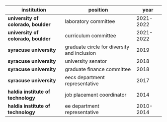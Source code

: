 |institution|position|year|
|-|-|-|
|**university of colorado, boulder**|laboratory committee|2021-2022|
|**university of colorado, boulder**|curriculum committee|2021-2022|
|**syracuse university**|graduate circle for diversity and inclusion|2019|
|**syracuse university**|university senator|2018|
|**syracuse university**|graduate finance committee|2018|
|**syracuse university**|eecs department representative|2017|
|**haldia institute of technology**|job placement coordinator|2014|
|**haldia institute of technology**|ee department representative|2010-2014|
